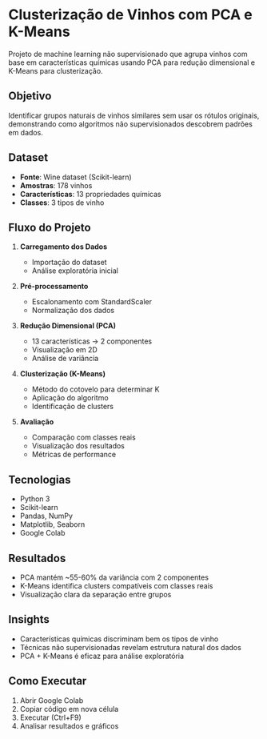 # Clusterização de Vinhos com PCA e K-Means

Projeto de machine learning não supervisionado que agrupa vinhos com base em características químicas usando PCA para redução dimensional e K-Means para clusterização.

## Objetivo

Identificar grupos naturais de vinhos similares sem usar os rótulos originais, demonstrando como algoritmos não supervisionados descobrem padrões em dados.

## Dataset

- **Fonte**: Wine dataset (Scikit-learn)
- **Amostras**: 178 vinhos
- **Características**: 13 propriedades químicas
- **Classes**: 3 tipos de vinho

## Fluxo do Projeto

1. **Carregamento dos Dados**
   - Importação do dataset
   - Análise exploratória inicial

2. **Pré-processamento**
   - Escalonamento com StandardScaler
   - Normalização dos dados

3. **Redução Dimensional (PCA)**
   - 13 características → 2 componentes
   - Visualização em 2D
   - Análise de variância

4. **Clusterização (K-Means)**
   - Método do cotovelo para determinar K
   - Aplicação do algoritmo
   - Identificação de clusters

5. **Avaliação**
   - Comparação com classes reais
   - Visualização dos resultados
   - Métricas de performance

## Tecnologias

- Python 3
- Scikit-learn
- Pandas, NumPy
- Matplotlib, Seaborn
- Google Colab

## Resultados

- PCA mantém ~55-60% da variância com 2 componentes
- K-Means identifica clusters compatíveis com classes reais
- Visualização clara da separação entre grupos

## Insights

- Características químicas discriminam bem os tipos de vinho
- Técnicas não supervisionadas revelam estrutura natural dos dados
- PCA + K-Means é eficaz para análise exploratória

## Como Executar

1. Abrir Google Colab
2. Copiar código em nova célula
3. Executar (Ctrl+F9)
4. Analisar resultados e gráficos

